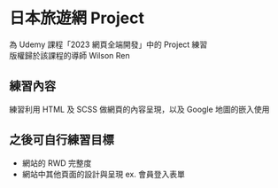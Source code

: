 # 日本旅遊網 Project

為 Udemy 課程「2023 網頁全端開發」中的 Project 練習  
版權歸於該課程的導師 Wilson Ren

## 練習內容

練習利用 HTML 及 SCSS 做網頁的內容呈現，以及 Google 地圖的嵌入使用

## 之後可自行練習目標

- 網站的 RWD 完整度
- 網站中其他頁面的設計與呈現 ex. 會員登入表單
